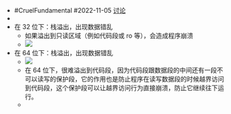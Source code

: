 - #CruelFundamental #2022-11-05 [讨论](https://github.com/CYZH1307/CruelFundamental/tree/main/homework/202211/05)
-
- 在 32 位下：栈溢出，出现数据错乱
	- 如果溢出到只读区域（例如代码段或 ro 等），会造成程序崩溃
	- ![](https://static001.geekbang.org/resource/image/61/b2/61ee74faa861797b34397ed837a027b2.jpg?wh=2284x1808)
- 在 64 位下：栈溢出，出现数据错乱
	- ![](https://static001.geekbang.org/resource/image/12/1c/1258dabe44e33c66c0f423d8d24a8f1c.jpg?wh=2284x1578)
	- 在 64 位下，很难溢出到代码段，因为代码段跟数据段的中间还有一段不可以读写的保护段，它的作用也是防止程序在读写数据段的时候越界访问到代码段，这个保护段可以让越界访问行为直接崩溃，防止它继续往下运行。
	-